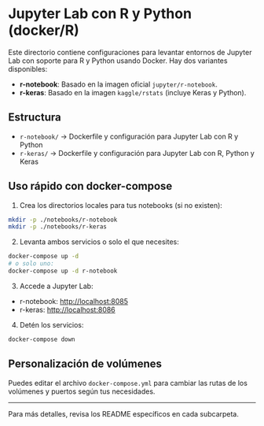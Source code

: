 # Jupyter Lab con R y Python (docker/R)

Este directorio contiene configuraciones para levantar entornos de Jupyter Lab con soporte para R y Python usando Docker. Hay dos variantes disponibles:

- **r-notebook**: Basado en la imagen oficial `jupyter/r-notebook`.
- **r-keras**: Basado en la imagen `kaggle/rstats` (incluye Keras y Python).

## Estructura
- `r-notebook/`  → Dockerfile y configuración para Jupyter Lab con R y Python
- `r-keras/`     → Dockerfile y configuración para Jupyter Lab con R, Python y Keras

## Uso rápido con docker-compose

1. Crea los directorios locales para tus notebooks (si no existen):

```bash
mkdir -p ./notebooks/r-notebook
mkdir -p ./notebooks/r-keras
```

2. Levanta ambos servicios o solo el que necesites:

```bash
docker-compose up -d
# o solo uno:
docker-compose up -d r-notebook
```

3. Accede a Jupyter Lab:
- r-notebook: [http://localhost:8085](http://localhost:8085)
- r-keras: [http://localhost:8086](http://localhost:8086)

4. Detén los servicios:

```bash
docker-compose down
```

## Personalización de volúmenes

Puedes editar el archivo `docker-compose.yml` para cambiar las rutas de los volúmenes y puertos según tus necesidades.

---

Para más detalles, revisa los README específicos en cada subcarpeta. 